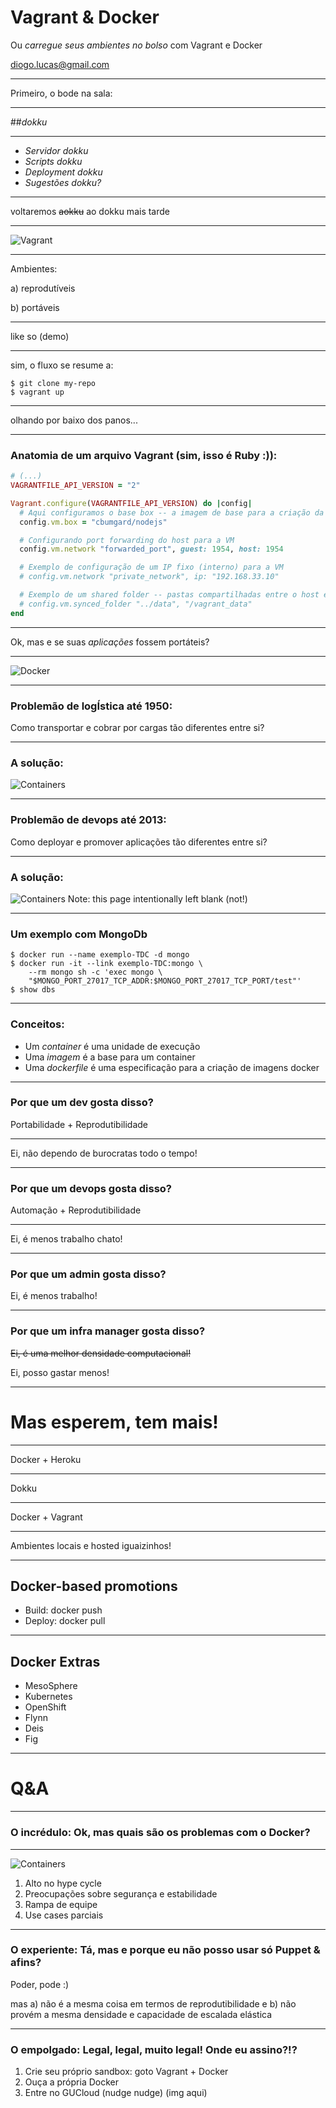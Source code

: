 Vagrant & Docker
================

Ou *carregue seus ambientes no bolso* com Vagrant e Docker

[diogo.lucas@gmail.com](mailto:diogo.lucas@gmail.com)


---


Primeiro, o bode na sala:


----


##*dokku*


----


* *Servidor dokku*
* *Scripts dokku*
* *Deployment dokku*
* *Sugestões dokku?*


----


voltaremos ~~aokku~~ ao dokku mais tarde


---


![Vagrant](images/vagrant-logo-01.png)


----

Ambientes:

a) reprodutíveis

b) portáveis


----


like so (demo)


----


sim, o fluxo se resume a:

```shell
$ git clone my-repo
$ vagrant up
```


----


olhando por baixo dos panos...


----


### Anatomia de um arquivo Vagrant (sim, isso é Ruby :)):
```ruby
# (...)
VAGRANTFILE_API_VERSION = "2"

Vagrant.configure(VAGRANTFILE_API_VERSION) do |config|
  # Aqui configuramos o base box -- a imagem de base para a criação da VM
  config.vm.box = "cbumgard/nodejs"

  # Configurando port forwarding do host para a VM
  config.vm.network "forwarded_port", guest: 1954, host: 1954

  # Exemplo de configuração de um IP fixo (interno) para a VM
  # config.vm.network "private_network", ip: "192.168.33.10"

  # Exemplo de um shared folder -- pastas compartilhadas entre o host e a VM
  # config.vm.synced_folder "../data", "/vagrant_data"
end
```

----


Ok, mas e se suas *aplicações* fossem portáteis?

---


![Docker](images/docker-logo-01.png)


----


### Problemão de logÍstica até 1950:
Como transportar e cobrar por cargas tão diferentes entre si?


----


### A solução:
![Containers](images/shipping-container.jpg)


----


### Problemão de devops até 2013:
Como deployar e promover aplicações tão diferentes entre si?

----


### A solução:
![Containers](images/shipping-container.jpg)
Note: this page intentionally left blank (not!)


----


### Um exemplo com MongoDb

```shell
$ docker run --name exemplo-TDC -d mongo
$ docker run -it --link exemplo-TDC:mongo \
	--rm mongo sh -c 'exec mongo \
	"$MONGO_PORT_27017_TCP_ADDR:$MONGO_PORT_27017_TCP_PORT/test"'
$ show dbs
```

----


### Conceitos:
* Um *container* é uma unidade de execução
* Uma *imagem* é a base para um container
* Uma *dockerfile* é uma especificação para a criação de imagens docker


----

### Por que um dev gosta disso?

Portabilidade + Reprodutibilidade

----------------------------

Ei, não dependo de burocratas todo o tempo!

----


### Por que um devops gosta disso?

Automação + Reprodutibilidade

-----------------------------

Ei, é menos trabalho chato!

----


### Por que um admin gosta disso?

Ei, é menos trabalho!


----


### Por que um infra manager gosta disso?

~~Ei, é uma melhor densidade computacional!~~

Ei, posso gastar menos!


---


Mas esperem, tem mais!
======================


----


Docker + Heroku 

---------------------------------------------------

Dokku

----

Docker + Vagrant

---------------------------------------------------

Ambientes locais e hosted iguaizinhos!

----


Docker-based promotions
-----------------------

* Build: docker push
* Deploy: docker pull


----


Docker Extras
-------------

* MesoSphere
* Kubernetes
* OpenShift
* Flynn
* Deis
* Fig

---


Q&A
===


----


### O incrédulo: Ok, mas quais são os problemas com o Docker?

----

![Containers](images/Gartner-Hype-Cycle.png)

1. Alto no hype cycle
2. Preocupações sobre segurança e estabilidade
3. Rampa de equipe
4. Use cases parciais


----

### O experiente: Tá, mas e porque eu não posso usar só Puppet & afins?

Poder, pode :)

mas a) não é a mesma coisa em termos de reprodutibilidade e b) não provém a mesma densidade e capacidade de escalada elástica

----

### O empolgado: Legal, legal, muito legal! Onde eu assino?!?

1. Crie seu próprio sandbox: goto Vagrant + Docker
2. Ouça a própria Docker
3. Entre no GUCloud (nudge nudge) (img aqui)
